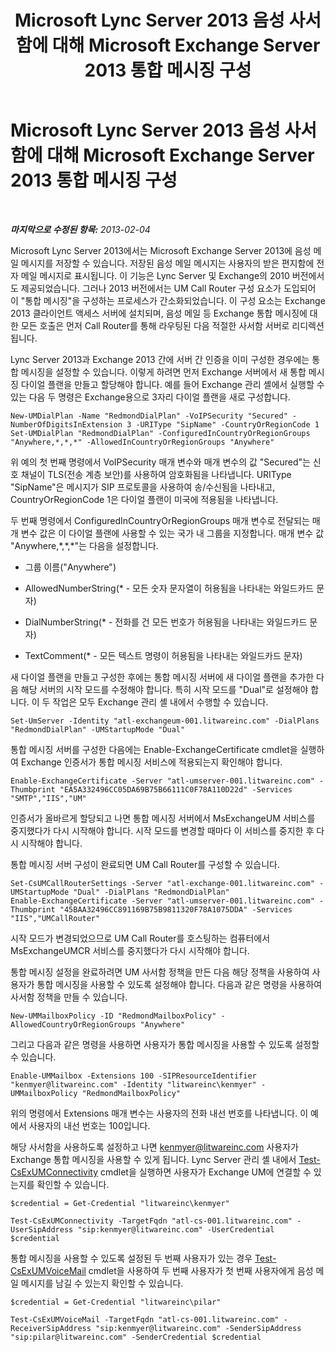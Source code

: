 ﻿---
title: Microsoft Lync Server 2013 음성 사서함에 대해 Microsoft Exchange Server 2013 통합 메시징 구성
TOCTitle: Microsoft Lync Server 2013 음성 사서함에 대해 Microsoft Exchange Server 2013 통합 메시징 구성
ms:assetid: 1be9c4f4-fd8e-4d64-9798-f8737b12e2ab
ms:mtpsurl: https://technet.microsoft.com/ko-kr/library/JJ687983(v=OCS.15)
ms:contentKeyID: 49885668
ms.date: 08/10/2015
mtps_version: v=OCS.15
ms.translationtype: HT
---

# Microsoft Lync Server 2013 음성 사서함에 대해 Microsoft Exchange Server 2013 통합 메시징 구성

 

_**마지막으로 수정된 항목:** 2013-02-04_

Microsoft Lync Server 2013에서는 Microsoft Exchange Server 2013에 음성 메일 메시지를 저장할 수 있습니다. 저장된 음성 메일 메시지는 사용자의 받은 편지함에 전자 메일 메시지로 표시됩니다. 이 기능은 Lync Server 및 Exchange의 2010 버전에서도 제공되었습니다. 그러나 2013 버전에서는 UM Call Router 구성 요소가 도입되어 이 "통합 메시징"을 구성하는 프로세스가 간소화되었습니다. 이 구성 요소는 Exchange 2013 클라이언트 액세스 서버에 설치되며, 음성 메일 등 Exchange 통합 메시징에 대한 모든 호출은 먼저 Call Router를 통해 라우팅된 다음 적절한 사서함 서버로 리디렉션됩니다.

Lync Server 2013과 Exchange 2013 간에 서버 간 인증을 이미 구성한 경우에는 통합 메시징을 설정할 수 있습니다. 이렇게 하려면 먼저 Exchange 서버에서 새 통합 메시징 다이얼 플랜을 만들고 할당해야 합니다. 예를 들어 Exchange 관리 셸에서 실행할 수 있는 다음 두 명령은 Exchange용으로 3자리 다이얼 플랜을 새로 구성합니다.

    New-UMDialPlan -Name "RedmondDialPlan" -VoIPSecurity "Secured" -NumberOfDigitsInExtension 3 -URIType "SipName" -CountryOrRegionCode 1
    Set-UMDialPlan "RedmondDialPlan" -ConfiguredInCountryOrRegionGroups "Anywhere,*,*,*" -AllowedInCountryOrRegionGroups "Anywhere"

위 예의 첫 번째 명령에서 VoIPSecurity 매개 변수와 매개 변수의 값 "Secured"는 신호 채널이 TLS(전송 계층 보안)를 사용하여 암호화됨을 나타냅니다. URIType "SipName"은 메시지가 SIP 프로토콜을 사용하여 송/수신됨을 나타내고, CountryOrRegionCode 1은 다이얼 플랜이 미국에 적용됨을 나타냅니다.

두 번째 명령에서 ConfiguredInCountryOrRegionGroups 매개 변수로 전달되는 매개 변수 값은 이 다이얼 플랜에 사용할 수 있는 국가 내 그룹을 지정합니다. 매개 변수 값 "Anywhere,\*,\*,\*"는 다음을 설정합니다.

  - 그룹 이름("Anywhere")

  - AllowedNumberString(\* - 모든 숫자 문자열이 허용됨을 나타내는 와일드카드 문자)

  - DialNumberString(\* - 전화를 건 모든 번호가 허용됨을 나타내는 와일드카드 문자)

  - TextComment(\* - 모든 텍스트 명령이 허용됨을 나타내는 와일드카드 문자)

새 다이얼 플랜을 만들고 구성한 후에는 통합 메시징 서버에 새 다이얼 플랜을 추가한 다음 해당 서버의 시작 모드를 수정해야 합니다. 특히 시작 모드를 "Dual"로 설정해야 합니다. 이 두 작업은 모두 Exchange 관리 셸 내에서 수행할 수 있습니다.

    Set-UmServer -Identity "atl-exchangeum-001.litwareinc.com" -DialPlans "RedmondDialPlan" -UMStartupMode "Dual"

통합 메시징 서버를 구성한 다음에는 Enable-ExchangeCertificate cmdlet을 실행하여 Exchange 인증서가 통합 메시징 서비스에 적용되는지 확인해야 합니다.

    Enable-ExchangeCertificate -Server "atl-umserver-001.litwareinc.com" -Thumbprint "EA5A332496CC05DA69B75B66111C0F78A110D22d" -Services "SMTP","IIS","UM"

인증서가 올바르게 할당되고 나면 통합 메시징 서버에서 MsExchangeUM 서비스를 중지했다가 다시 시작해야 합니다. 시작 모드를 변경할 때마다 이 서비스를 중지한 후 다시 시작해야 합니다.

통합 메시징 서버 구성이 완료되면 UM Call Router를 구성할 수 있습니다.

    Set-CsUMCallRouterSettings -Server "atl-exchange-001.litwareinc.com" -UMStartupMode "Dual" -DialPlans "RedmondDialPlan" 
    Enable-ExchangeCertificate -Server "atl-umserver-001.litwareinc.com" -Thumbprint "45BAA32496CC891169B75B9811320F78A1075DDA" -Services "IIS","UMCallRouter"

시작 모드가 변경되었으므로 UM Call Router를 호스팅하는 컴퓨터에서 MsExchangeUMCR 서비스를 중지했다가 다시 시작해야 합니다.

통합 메시징 설정을 완료하려면 UM 사서함 정책을 만든 다음 해당 정책을 사용하여 사용자가 통합 메시징을 사용할 수 있도록 설정해야 합니다. 다음과 같은 명령을 사용하여 사서함 정책을 만들 수 있습니다.

    New-UMMailboxPolicy -ID "RedmondMailboxPolicy" -AllowedCountryOrRegionGroups "Anywhere"

그리고 다음과 같은 명령을 사용하면 사용자가 통합 메시징을 사용할 수 있도록 설정할 수 있습니다.

    Enable-UMMailbox -Extensions 100 -SIPResourceIdentifier "kenmyer@litwareinc.com" -Identity "litwareinc\kenmyer" -UMMailboxPolicy "RedmondMailboxPolicy"

위의 명령에서 Extensions 매개 변수는 사용자의 전화 내선 번호를 나타냅니다. 이 예에서 사용자의 내선 번호는 100입니다.

해당 사서함을 사용하도록 설정하고 나면 kenmyer@litwareinc.com 사용자가 Exchange 통합 메시징을 사용할 수 있게 됩니다. Lync Server 관리 셸 내에서 [Test-CsExUMConnectivity](https://docs.microsoft.com/en-us/powershell/module/skype/Test-CsExUMConnectivity) cmdlet을 실행하면 사용자가 Exchange UM에 연결할 수 있는지를 확인할 수 있습니다.

    $credential = Get-Credential "litwareinc\kenmyer"
    
    Test-CsExUMConnectivity -TargetFqdn "atl-cs-001.litwareinc.com" -UserSipAddress "sip:kenmyer@litwareinc.com" -UserCredential $credential

통합 메시징을 사용할 수 있도록 설정된 두 번째 사용자가 있는 경우 [Test-CsExUMVoiceMail](https://docs.microsoft.com/en-us/powershell/module/skype/Test-CsExUMVoiceMail) cmdlet을 사용하여 두 번째 사용자가 첫 번째 사용자에게 음성 메일 메시지를 남길 수 있는지 확인할 수 있습니다.

    $credential = Get-Credential "litwareinc\pilar"
    
    Test-CsExUMVoiceMail -TargetFqdn "atl-cs-001.litwareinc.com" -ReceiverSipAddress "sip:kenmyer@litwareinc.com" -SenderSipAddress "sip:pilar@litwareinc.com" -SenderCredential $credential

